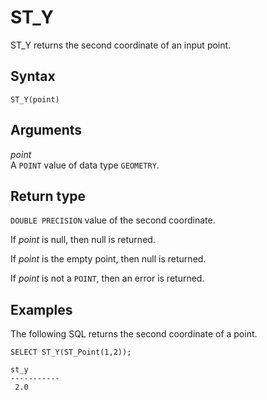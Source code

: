 # ST\_Y<a name="ST_Y-function"></a>

ST\_Y returns the second coordinate of an input point\. 

## Syntax<a name="ST_Y-function-syntax"></a>

```
ST_Y(point)
```

## Arguments<a name="ST_Y-function-arguments"></a>

 *point*   
A `POINT` value of data type `GEOMETRY`\. 

## Return type<a name="ST_Y-function-return"></a>

`DOUBLE PRECISION` value of the second coordinate\.

If *point* is null, then null is returned\. 

If *point* is the empty point, then null is returned\. 

If *point* is not a `POINT`, then an error is returned\. 

## Examples<a name="ST_Y-function-examples"></a>

The following SQL returns the second coordinate of a point\. 

```
SELECT ST_Y(ST_Point(1,2));
```

```
st_y
-----------
 2.0
```